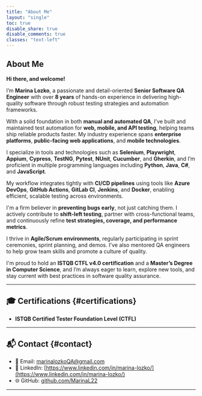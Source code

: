 ```yaml
---
title: "About Me"
layout: "single"
toc: true
disable_share: true
disable_comments: true
classes: "text-left"
---
```


## About Me

**Hi there, and welcome!**

I’m **Marina Lozko**, a passionate and detail-oriented **Senior Software QA Engineer** with over **8 years** of hands-on experience in delivering high-quality software through robust testing strategies and automation frameworks.

With a solid foundation in both **manual and automated QA**, I’ve built and maintained test automation for **web, mobile, and API testing**, helping teams ship reliable products faster. My industry experience spans **enterprise platforms**, **public-facing web applications**, and **mobile technologies**.

I specialize in tools and technologies such as **Selenium**, **Playwright**, **Appium**, **Cypress**, **TestNG**, **Pytest**, **NUnit**, **Cucumber**, and **Gherkin**, and I’m proficient in multiple programming languages including **Python**, **Java**, **C#**, and **JavaScript**.

My workflow integrates tightly with **CI/CD pipelines** using tools like **Azure DevOps**, **GitHub Actions**, **GitLab CI**, **Jenkins**, and **Docker**, enabling efficient, scalable testing across environments.

I'm a firm believer in **preventing bugs early**, not just catching them. I actively contribute to **shift-left testing**, partner with cross-functional teams, and continuously refine **test strategies, coverage, and performance metrics**.

I thrive in **Agile/Scrum environments**, regularly participating in sprint ceremonies, sprint planning, and demos. I've also mentored QA engineers to help grow team skills and promote a culture of quality.

I'm proud to hold an **ISTQB CTFL v4.0 certification** and a **Master’s Degree in Computer Science**, and I’m always eager to learn, explore new tools, and stay current with best practices in software quality assurance.

---
## 🎓 Certifications {#certifications}

- **ISTQB Certified Tester Foundation Level (CTFL)** 


---

## 📬 Contact {#contact}

- 📧 Email: [marinalozkoQA@gmail.com](mailto:marinalozkoQA@gmail.com)  
- 💼 LinkedIn: [https://www.linkedin.com/in/marina-lozko/](https://www.linkedin.com/in/marina-lozko/)  
- 🌐 GitHub: [github.com/MarinaL22](https://github.com/MarinaL22)

---




